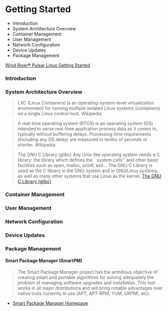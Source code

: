 Getting Started
==

- Introduction
- System Architecture Overview
- Container Management
- User Management
- Network Configuration
- Device Updates
- Package Management

[Wind River®
Pulsar Linux
Getting Started](https://knowledge.windriver.com/@api/deki/files/242263/wr_pulsar_linux_getting_started_70.pdf)

### Introduction

### System Architecture Overview

> LXC (Linux Containers) is an operating-system-level virtualization environment for running multiple isolated Linux systems (containers) on a single Linux control host. Wikipedia

> A real-time operating system (RTOS) is an operating system (OS) intended to serve real-time application process data as it comes in, typically without buffering delays. Processing time requirements (including any OS delay) are measured in tenths of seconds or shorter. Wikipedia

> The GNU C Library (glibc) Any Unix-like operating system needs a C library: the library which defines the ``system calls'' and other basic facilities such as open, malloc, printf, exit... The GNU C Library is used as the C library in the GNU system and in GNU/Linux systems, as well as many other systems that use Linux as the kernel. [The GNU C Library (glibc)](https://www.gnu.org/software/libc/)

### Container Management

### User Management

### Network Configuration

### Device Updates

### Package Management

#### Smart Package Manager (SmartPM)

> The Smart Package Manager project has the ambitious objective of creating smart and portable algorithms for solving adequately the problem of managing software upgrades and installation. This tool works in all major distributions and will bring notable advantages over native tools currently in use (APT, APT-RPM, YUM, URPMI, etc).

- [Smart Package Manager Homepage](https://labix.org/smart)


